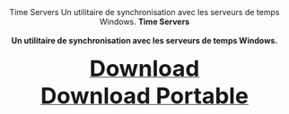 <div align=center>
Time Servers
Un utilitaire de synchronisation avec les serveurs de temps Windows.
<b>Time Servers<br><br><b>
Un utilitaire de synchronisation avec les serveurs de temps Windows.<br></br>
  <a href="https://github.com/markovuser/Time-Servers/releases/download/1.0.1005.2025/Time.Servers.setup.exe" target="_blank" title="FileList"><b><span style="font-display:auto;font-size: 40px;">Download</span></b></a><br>
   <a href="https://github.com/markovuser/Time-Servers/releases/download/1.0.1005.2025/Time.Servers.zip" target="_blank" title="FileList"><b><span style="font-display:auto;font-size: 40px;">Download Portable</span></b></a></div>

